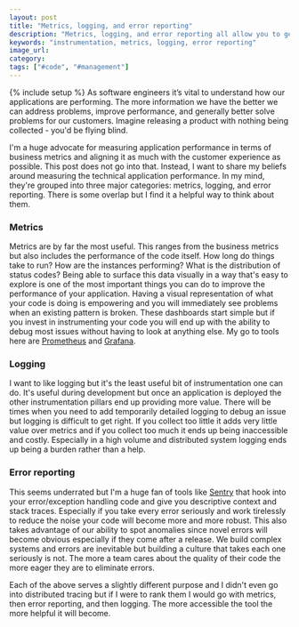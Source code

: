 ```yaml
---
layout: post
title: "Metrics, logging, and error reporting"
description: "Metrics, logging, and error reporting all allow you to get a better understanding of how your application is performing."
keywords: "instrumentation, metrics, logging, error reporting"
image_url:
category:
tags: ["#code", "#management"]
---
```

{% include setup %}
As software engineers it’s vital to understand how our applications are performing. The more information we have the better we can address problems, improve performance, and generally better solve problems for our customers. Imagine releasing a product with nothing being collected - you'd be flying blind.

I'm a huge advocate for measuring application performance in terms of business metrics and aligning it as much with the customer experience as possible. This post does not go into that. Instead, I want to share my beliefs around measuring the technical application performance. In my mind, they're grouped into three major categories: metrics, logging, and error reporting. There is some overlap but I find it a helpful way to think about them.

### Metrics

Metrics are by far the most useful. This ranges from the business metrics but also includes the performance of the code itself. How long do things take to run? How are the instances performing? What is the distribution of status codes? Being able to surface this data visually in a way that's easy to explore is one of the most important things you can do to improve the performance of your application. Having a visual representation of what your code is doing is empowering and you will immediately see problems when an existing pattern is broken. These dashboards start simple but if you invest in instrumenting your code you will end up with the ability to debug most issues without having to look at anything else. My go to tools here are [Prometheus](https://prometheus.io/) and [Grafana](https://grafana.com/).

### Logging

I want to like logging but it's the least useful bit of instrumentation one can do. It's useful during development but once an application is deployed the other instrumentation pillars end up providing more value. There will be times when you need to add temporarily detailed logging to debug an issue but logging is difficult to get right. If you collect too little it adds very little value over metrics and if you collect too much it ends up being inaccessible and costly. Especially in a high volume and distributed system logging ends up being a burden rather than a help.

### Error reporting

This seems underrated but I'm a huge fan of tools like [Sentry](https://sentry.io/) that hook into your error/exception handling code and give you descriptive context and stack traces. Especially if you take every error seriously and work tirelessly to reduce the noise your code will become more and more robust. This also takes advantage of our ability to spot anomalies since novel errors will become obvious especially if they come after a release. We build complex systems and errors are inevitable but building a culture that takes each one seriously is not. The more a team cares about the quality of their code the more eager they are to eliminate errors.

Each of the above serves a slightly different purpose and I didn't even go into distributed tracing but if I were to rank them I would go with metrics, then error reporting, and then logging. The more accessible the tool the more helpful it will become.
